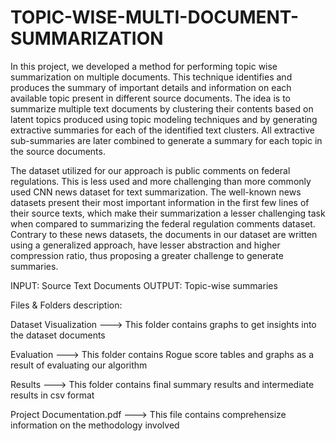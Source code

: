 # TOPIC-WISE-MULTI-DOCUMENT-SUMMARIZATION

In this project, we developed a method for performing topic wise summarization on multiple documents. 
This technique identifies and produces the summary of important details and information on each available topic present in different source documents. 
The idea is to summarize multiple text documents by clustering their contents based on latent topics produced using topic modeling techniques and by generating extractive summaries for each of the identified text clusters. 
All extractive sub-summaries are later combined to generate a summary for each topic in the source documents. 

The dataset utilized for our approach is public comments on federal regulations. 
This is less used and more challenging than more commonly used CNN news dataset for text summarization. 
The well-known news datasets present their most important information in the first few lines of their source texts, which make their summarization a lesser challenging task when compared to summarizing the federal regulation comments dataset. 
Contrary to these news datasets, the documents in our dataset are written using a generalized approach, have lesser abstraction and higher compression ratio, thus proposing a greater challenge to generate summaries. 

INPUT: Source Text Documents
OUTPUT: Topic-wise summaries

Files & Folders description:

Dataset Visualization ---> This folder contains graphs to get insights into the dataset documents

Evaluation ---> This folder contains Rogue score tables and graphs as a result of evaluating our algorithm

Results ---> This folder contains final summary results and intermediate results in csv format

Project Documentation.pdf ---> This file contains comprehensize information on the methodology involved 
